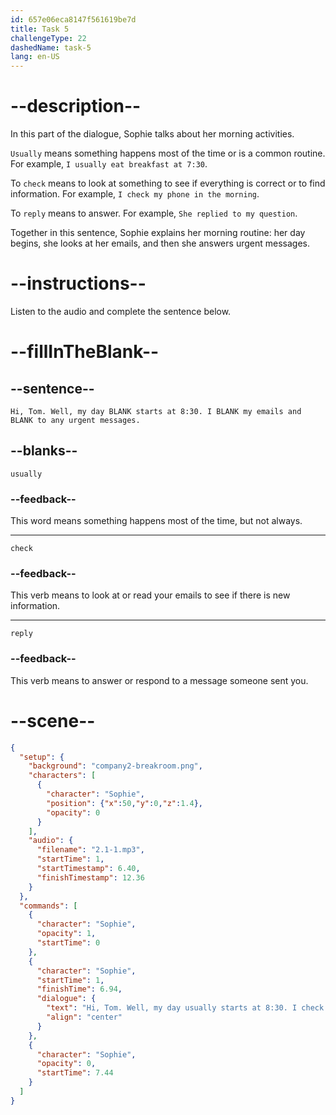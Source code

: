 ```yaml
---
id: 657e06eca8147f561619be7d
title: Task 5
challengeType: 22
dashedName: task-5
lang: en-US
---
```


<!-- (audio) Sophie: Hi, Tom. Well, my day usually starts at 8:30. I check my emails and reply to any urgent messages. -->

# --description--

In this part of the dialogue, Sophie talks about her morning activities. 

`Usually` means something happens most of the time or is a common routine. For example, `I usually eat breakfast at 7:30`.

To `check` means to look at something to see if everything is correct or to find information. For example, `I check my phone in the morning`.

To `reply` means to answer. For example, `She replied to my question`.

Together in this sentence, Sophie explains her morning routine: her day begins, she looks at her emails, and then she answers urgent messages.

# --instructions--

Listen to the audio and complete the sentence below.

# --fillInTheBlank--

## --sentence--

`Hi, Tom. Well, my day BLANK starts at 8:30. I BLANK my emails and BLANK to any urgent messages.`

## --blanks--

`usually`

### --feedback--

This word means something happens most of the time, but not always. 

---

`check`

### --feedback--

This verb means to look at or read your emails to see if there is new information.

---

`reply`

### --feedback--

This verb means to answer or respond to a message someone sent you.

# --scene--

```json
{
  "setup": {
    "background": "company2-breakroom.png",
    "characters": [
      {
        "character": "Sophie",
        "position": {"x":50,"y":0,"z":1.4},
        "opacity": 0
      }
    ],
    "audio": {
      "filename": "2.1-1.mp3",
      "startTime": 1,
      "startTimestamp": 6.40,
      "finishTimestamp": 12.36
    }
  },
  "commands": [
    {
      "character": "Sophie",
      "opacity": 1,
      "startTime": 0
    },
    {
      "character": "Sophie",
      "startTime": 1,
      "finishTime": 6.94,
      "dialogue": {
        "text": "Hi, Tom. Well, my day usually starts at 8:30. I check my emails and reply to any urgent messages.",
        "align": "center"
      }
    },
    {
      "character": "Sophie",
      "opacity": 0,
      "startTime": 7.44
    }
  ]
}
```
